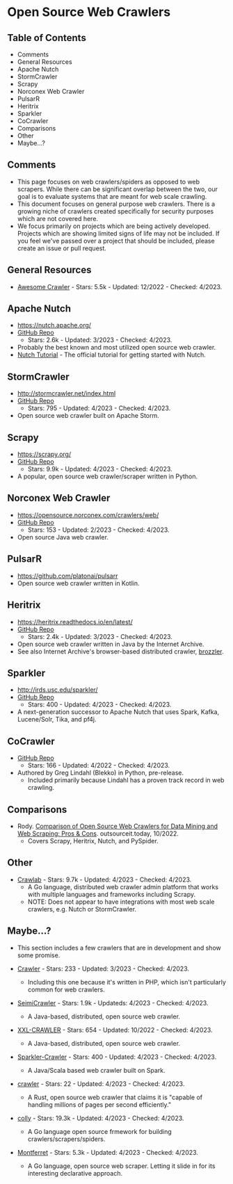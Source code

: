 # Open Source Web Crawlers

## Table of Contents
- Comments
- General Resources
- Apache Nutch
- StormCrawler
- Scrapy
- Norconex Web Crawler
- PulsarR
- Heritrix
- Sparkler
- CoCrawler
- Comparisons
- Other
- Maybe...?

## Comments
- This page focuses on web crawlers/spiders as opposed to web scrapers. While there can be significant overlap between the two, our goal is to evaluate systems that are meant for web scale crawling.
- This document focuses on general purpose web crawlers. There is a growing niche of crawlers created specifically for security purposes which are not covered here.
- We focus primarily on projects which are being actively developed. Projects which are showing limited signs of life may not be included. If you feel we've passed over a project that should be included, please create an issue or pull request.

## General Resources
- [Awesome Crawler](https://github.com/BruceDone/awesome-crawler) - Stars: 5.5k - Updated: 12/2022 - Checked: 4/2023.

## Apache Nutch
- https://nutch.apache.org/
- [GitHub Repo](https://github.com/apache/nutch)
    - Stars: 2.6k - Updated: 3/2023 - Checked: 4/2023.
- Probably the best known and most utilized open source web crawler.
- [Nutch Tutorial](https://cwiki.apache.org/confluence/display/NUTCH/NutchTutorial) - The official tutorial for getting started with Nutch.

## StormCrawler
- http://stormcrawler.net/index.html
- [GitHub Repo](https://github.com/DigitalPebble/storm-crawler)
    - Stars: 795 - Updated: 4/2023 - Checked: 4/2023.
- Open source web crawler built on Apache Storm.

## Scrapy
- https://scrapy.org/
- [GitHub Repo](https://github.com/scrapy/scrapy)
    - Stars: 9.9k - Updated: 4/2023 - Checked: 4/2023.
- A popular, open source web crawler/scraper written in Python.

## Norconex Web Crawler
- https://opensource.norconex.com/crawlers/web/
- [GitHub Repo](https://github.com/Norconex/collector-http)
    - Stars: 153 - Updated: 2/2023 - Checked: 4/2023.
- Open source Java web crawler.

## PulsarR
- https://github.com/platonai/pulsarr
- Open source web crawler written in Kotlin.

## Heritrix
- https://heritrix.readthedocs.io/en/latest/
- [GitHub Repo](https://github.com/internetarchive/heritrix3)
    - Stars: 2.4k - Updated: 3/2023 - Checked: 4/2023.
- Open source web crawler written in Java by the Internet Archive.
- See also Internet Archive's browser-based distributed crawler, [brozzler](https://github.com/internetarchive/brozzler).

## Sparkler
- http://irds.usc.edu/sparkler/
- [GitHub Repo](https://github.com/USCDataScience/sparkler)
    - Stars: 400 - Updated: 4/2023 - Checked: 4/2023.
- A next-generation successor to Apache Nutch that uses Spark, Kafka, Lucene/Solr, Tika, and pf4j.

## CoCrawler
- [GitHub Repo](https://github.com/cocrawler/cocrawler)
    - Stars: 166 - Updated: 4/2022 - Checked: 4/2023.
- Authored by Greg Lindahl (Blekko) in Python, pre-release.
    - Included primarily because Lindahl has a proven track record in web crawling.

## Comparisons
- Rody. [Comparison of Open Source Web Crawlers for Data Mining and Web Scraping: Pros & Cons](https://outsourceit.today/comparison-open-source-web-crawlers/). outsourceit.today, 10/2022.
    - Covers Scrapy, Heritrix, Nutch, and PySpider.

## Other
- [Crawlab](https://github.com/crawlab-team/crawlab) - Stars: 9.7k - Updated: 4/2023 - Checked: 4/2023.
    - A Go language, distributed web crawler admin platform that works with multiple languages and frameworks including Scrapy.
    - NOTE: Does not appear to have integrations with most web scale crawlers, e.g. Nutch or StormCrawler.

## Maybe...?
- This section includes a few crawlers that are in development and show some promise.

- [Crawler](https://github.com/crwlrsoft/crawler) - Stars: 233 - Updated: 3/2023 - Checked: 4/2023.
    - Including this one because it's written in PHP, which isn't particularly common for web crawlers.
- [SeimiCrawler](https://github.com/zhegexiaohuozi/SeimiCrawler) - Stars: 1.9k - Updateds: 4/2023 - Checked: 4/2023.
    - A Java-based, distributed, open source web crawler.
- [XXL-CRAWLER](https://www.xuxueli.com/xxl-crawler/) - Stars: 654 - Updated: 10/2022 - Checked: 4/2023.
    - A Java-based, distributed, open source web crawler.
- [Sparkler-Crawler](https://github.com/USCDataScience/sparkler) - Stars: 400 - Updated: 4/2023 - Checked: 4/2023.
    - A Java/Scala based web crawler built on Spark.
- [crawler](https://github.com/a11ywatch/crawler) - Stars: 22 - Updated: 4/2023 - Checked: 4/2023.
    - A Rust, open source web crawler that claims it is "capable of handling millions of pages per second efficiently."
- [colly](https://github.com/gocolly/colly) - Stars: 19.3k - Updated: 4/2023 - Checked: 4/2023.
    - A Go language open source frmework for building crawlers/scrapers/spiders.
- [Montferret](https://www.montferret.dev/) - Stars: 5.3k - Updated: 4/2023 - Checked: 4/2023.
    - A Go language, open source web scraper. Letting it slide in for its interesting declarative approach.